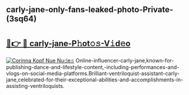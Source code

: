 ## carly-jane-only-fans​-leaked-photo​-Private-(3sq64)


# <h2><a href="https://mediaupload.pro?title=carly-jane&ref=git">🔗👉 🔴 carly-jane-P𝚑ot𝚘𝚜-V𝚒d𝚎o</a></h2>

[![Corinna Kopf Nue Nu𝚍e𝚜](https://i.imgur.com/0qMVB7G.gif)](https://mediaupload.pro?title=carly-jane&ref=git)
Online-influencer-carly-jane,known-for-publishing-dance-and-lifestyle-content,-including-performances-and-vlogs-on-social-media-platforms.Brilliant-ventriloquist-assistant-carly-jane,celebrated-for-their-exceptional-abilities-and-accomplishments-in-assisting-ventriloquists.  